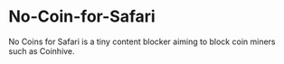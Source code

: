 # No-Coin-for-Safari
No Coins for Safari is a tiny content blocker aiming to block coin miners such as Coinhive.
